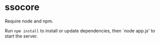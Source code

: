 ssocore
=======

Require node and npm.

Run `npm install` to install or update dependencies, then `node app.js' to start the server.
